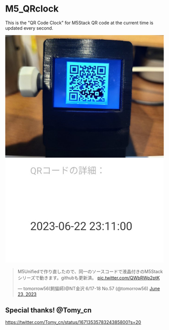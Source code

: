 # M5_QRclock

This is the "QR Code Clock" for M5Stack
QR code at the current time is updated every second.

![QR Clock](img/QRclock.jpg)
![QR Code](img/QRcode.jpg)

<blockquote class="twitter-tweet"><p lang="ja" dir="ltr">M5Unifiedで作り直したので、同一のソースコードで液晶付きのM5Stackシリーズで動きます。githubも更新済。 <a href="https://t.co/QWbRWp2ptK">pic.twitter.com/QWbRWp2ptK</a></p>&mdash; tomorrow56(飼猫師)@NT金沢 6/17-18 No.57 (@tomorrow56) <a href="https://twitter.com/tomorrow56/status/1672261892046479363?ref_src=twsrc%5Etfw">June 23, 2023</a></blockquote>

## Special thanks! @Tomy_cn
https://twitter.com/Tomy_cn/status/1671353578324385800?s=20
